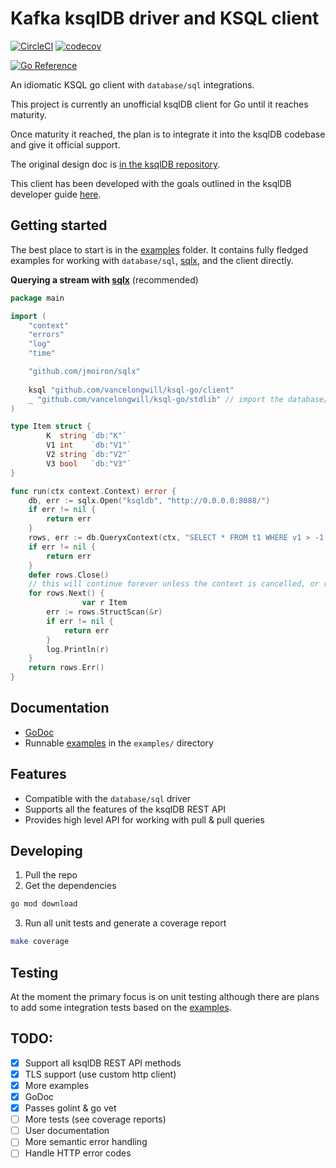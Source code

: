 # Kafka ksqlDB driver and KSQL client

[![CircleCI](https://circleci.com/gh/VanceLongwill/ksql-go/tree/master.svg?style=svg)](https://circleci.com/gh/VanceLongwill/ksql-go/tree/master)
[![codecov](https://codecov.io/gh/VanceLongwill/ksql-go/branch/master/graph/badge.svg?token=H3V2EA886S)](https://codecov.io/gh/VanceLongwill/ksql-go)


[![Go Reference](https://pkg.go.dev/badge/github.com/vancelongwill/ksql-go.svg)](https://pkg.go.dev/github.com/vancelongwill/ksql-go)

An idiomatic KSQL go client with `database/sql` integrations.

This project is currently an unofficial ksqlDB client for Go until it reaches maturity.

Once maturity it reached, the plan is to integrate it into the ksqlDB codebase and give it official support.

The original design doc is [in the ksqlDB repository](https://github.com/confluentinc/ksql/blob/master/design-proposals/klip-44-ksqldb-golang-client.md).

This client has been developed with the goals outlined in the ksqlDB developer guide [here](https://docs.ksqldb.io/en/latest/developer-guide/ksqldb-clients/contributing/).

## Getting started

The best place to start is in the [examples](./examples/) folder. It contains fully fledged examples for working with `database/sql`, [sqlx](https://github.com/jmoiron/sqlx), and the client directly.

**Querying a stream with [sqlx](https://github.com/jmoiron/sqlx)** (recommended)

```go
package main

import (
	"context"
	"errors"
	"log"
	"time"

	"github.com/jmoiron/sqlx"
        
	ksql "github.com/vancelongwill/ksql-go/client"
	_ "github.com/vancelongwill/ksql-go/stdlib" // import the database/sql driver
)

type Item struct {
        K  string `db:"K"`
        V1 int    `db:"V1"`
        V2 string `db:"V2"`
        V3 bool   `db:"V3"`
}

func run(ctx context.Context) error {
	db, err := sqlx.Open("ksqldb", "http://0.0.0.0:8088/")
	if err != nil {
		return err
	}
	rows, err := db.QueryxContext(ctx, "SELECT * FROM t1 WHERE v1 > -1 EMIT CHANGES;")
	if err != nil {
		return err
	}
	defer rows.Close()
	// this will continue forever unless the context is cancelled, or rows.Close is called
	for rows.Next() {
                var r Item
		err := rows.StructScan(&r)
		if err != nil {
			return err
		}
		log.Println(r)
	}
	return rows.Err()
}
```

## Documentation

- [GoDoc](https://pkg.go.dev/github.com/vancelongwill/ksql-go)
- Runnable [examples](./examples/) in the `examples/` directory

## Features

- Compatible with the `database/sql` driver
- Supports all the features of the ksqlDB REST API
- Provides high level API for working with pull & pull queries


## Developing

1. Pull the repo
2. Get the dependencies
```sh
go mod download
```
3. Run all unit tests and generate a coverage report
```sh
make coverage
```

## Testing

At the moment the primary focus is on unit testing although there are plans to add some integration tests based on the [examples](./examples/README.md).

## TODO:

- [x] Support all ksqlDB REST API methods
- [x] TLS support (use custom http client)
- [x] More examples
- [x] GoDoc
- [x] Passes golint & go vet
- [ ] More tests (see coverage reports)
- [ ] User documentation
- [ ] More semantic error handling
- [ ] Handle HTTP error codes

